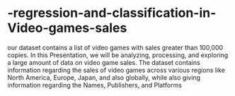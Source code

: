 # -regression-and-classification-in-Video-games-sales
our dataset contains a list of video games with sales greater than 
100,000 copies.
In this Presentation, we will be analyzing, processing, and exploring 
a large amount of data on video game sales. The dataset contains 
information regarding the sales of video games across various regions 
like North America, Europe, Japan, and also globally, while also 
giving information regarding the Names, Publishers, and Platforms 
